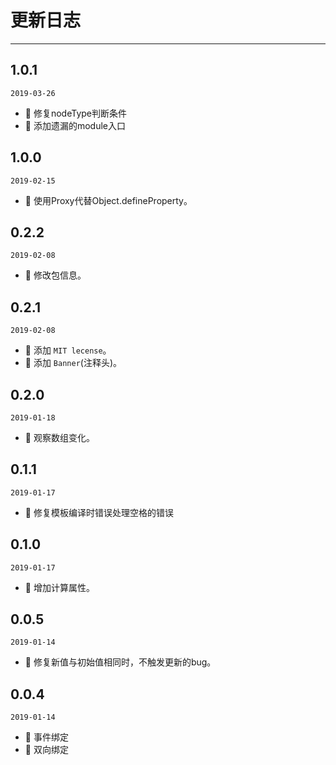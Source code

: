 # 更新日志
---

## 1.0.1
`2019-03-26`

- 🐞 修复nodeType判断条件
- 🐞 添加遗漏的module入口

## 1.0.0
`2019-02-15`

- 🌟 使用Proxy代替Object.defineProperty。

## 0.2.2
`2019-02-08`

- 🌟 修改包信息。

## 0.2.1
`2019-02-08`

- 🌟 添加 `MIT lecense`。
- 🌟 添加 `Banner`(注释头)。

## 0.2.0
`2019-01-18`

- 🌟 观察数组变化。

## 0.1.1
`2019-01-17`

- 🐞 修复模板编译时错误处理空格的错误

## 0.1.0
`2019-01-17`

- 🌟 增加计算属性。

## 0.0.5
`2019-01-14`

- 🐞 修复新值与初始值相同时，不触发更新的bug。

## 0.0.4
`2019-01-14`

- 🌟 事件绑定
- 🌟 双向绑定

